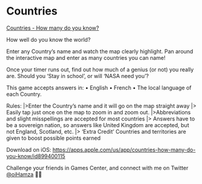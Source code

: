 # Countries

[Countries - How many do you know?](https://apps.apple.com/us/app/countries-how-many-do-you-know/id899400115)

How well do you know the world?

Enter any Country’s name and watch the map clearly highlight. Pan around the interactive map and enter as many countries you can name!

Once your timer runs out, find out how much of a genius (or not) you really are. Should you ‘Stay in school’, or will ‘NASA need you’?


This game accepts answers in:
• English
• French
• The local language of each Country.

Rules:
|>Enter the Country’s name and it will go on the map straight away
|> Easily tap just once on the map to zoom in and zoom out.
|>Abbreviations and slight misspellings are accepted for most countries
|> Answers have to be a sovereign nation, so answers like United Kingdom are accepted, but not England, Scotland, etc.
|> ‘Extra Credit’ Countries and territories are given to boost possible points earned

Download on iOS: https://apps.apple.com/us/app/countries-how-many-do-you-know/id899400115

Challenge your friends in Games Center, and connect with me on Twitter [@oiHamza](twitter.com/oihamza) 👋🏽

